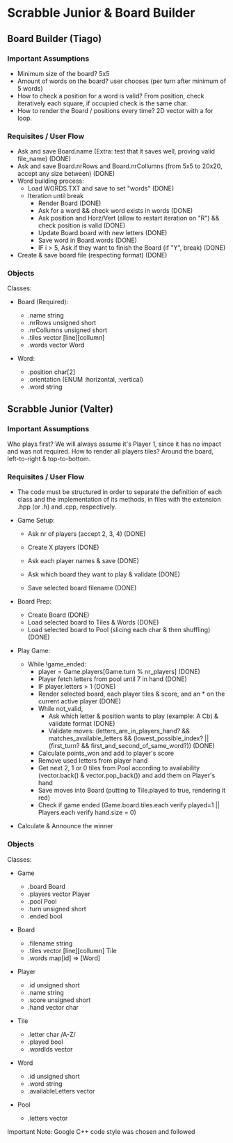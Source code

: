 # Scrabble Junior & Board Builder

## Board Builder (Tiago)

### Important Assumptions
- Minimum size of the board? 5x5
- Amount of words on the board? user chooses (per turn after minimum of 5 words)
- How to check a position for a word is valid? From position, check iteratively each square, if occupied check is the same char.
- How to render the Board / positions every time? 2D vector with a for loop.

### Requisites / User Flow
- Ask and save Board.name (Extra: test that it saves well, proving valid file_name) (DONE)
- Ask and save Board.nrRows and Board.nrCollumns (from 5x5 to 20x20, accept any size between) (DONE)
- Word building process:
  - Load WORDS.TXT and save to set "words" (DONE)
  - Iteration until break
    - Render Board (DONE)
    - Ask for a word && check word exists in words (DONE)
    - Ask position and Horz/Vert (allow to restart iteration on "R") && check position is valid (DONE)
    - Update Board.board with new letters (DONE)
    - Save word in Board.words (DONE)
    - IF i > 5, Ask if they want to finish the Board (if "Y", break) (DONE)
- Create & save board file (respecting format) (DONE)

### Objects

Classes:
  - Board (Required):
    - .name string
    - .nrRows unsigned short
    - .nrCollumns unsigned short
    - .tiles vector [line][collumn]
    - .words vector Word
    
  - Word:
    - .position char[2]
    - .orientation (ENUM :horizontal, :vertical)
    - .word string

## Scrabble Junior (Valter)

### Important Assumptions
Who plays first? We will always assume it's Player 1, since it has no impact and was not required.
How to render all players tiles? Around the board, left-to-right & top-to-bottom.

### Requisites / User Flow
- The code must be structured in order to separate the definition of each class and the implementation of its methods, in files with the extension .hpp (or .h) and .cpp, respectively.

- Game Setup:
  - Ask nr of players (accept 2, 3, 4) (DONE)
  - Create X players (DONE)  
  - Ask each player names & save (DONE)
  
  - Ask which board they want to play & validate (DONE)
  - Save selected board filename (DONE)

- Board Prep:
  - Create Board (DONE)
  - Load selected board to Tiles & Words (DONE)  
  - Load selected board to Pool (slicing each char & then shuffling) (DONE)

- Play Game:
  - While !game_ended:
    - player = Game.players[Game.turn % nr_players] (DONE)
    - Player fetch letters from pool until 7 in hand (DONE)
    - IF player.letters > 1 (DONE)
    - Render selected board, each player tiles & score, and an * on the current active player (DONE)
    - While not_valid,
      - Ask which letter & position wants to play (example: A Cb) & validate format (DONE)
      - Validate moves: (letters_are_in_players_hand? && matches_available_letters && (lowest_possible_index? || (first_turn? && first_and_second_of_same_word?)) (DONE)
    - Calculate points_won and add to player's score
    - Remove used letters from player hand
    - Get next 2, 1 or 0 tiles from Pool according to availability (vector.back() & vector.pop_back()) and add them on Player's hand
    - Save moves into Board (putting to Tile.played to true, rendering it red) 
    - Check if game ended (Game.board.tiles.each verify played=1 || Players.each verify hand.size = 0)

- Calculate & Announce the winner

### Objects

Classes:
- Game
  - .board Board
  - .players vector Player
  - .pool Pool
  - .turn unsigned short
  - .ended bool

- Board
  - .filename string
  - .tiles vector [line][collumn] Tile
  - .words map[id] => [Word] 

- Player
  - .id unsigned short
  - .name string
  - .score unsigned short
  - .hand vector char

- Tile
  - .letter char /A-Z/
  - .played bool
  - .wordIds vector<unsigned short>

- Word
  - .id unsigned short
  - .word string
  - .availableLetters vector<char>

- Pool
  - .letters vector<char>

Important Note: Google C++ code style was chosen and followed